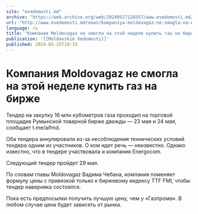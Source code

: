 ```yaml
---
site: "evedomosti.md"
archive: "https://web.archive.org/web/20240527120357/www.evedomosti.md/news/kompaniya-moldovagaz-ne-smogla-na-etoj-nedele-kupit-gaz-na-b"
url: "http://www.evedomosti.md/news/kompaniya-moldovagaz-ne-smogla-na-etoj-nedele-kupit-gaz-na-b"
language: ru
title: "Компания Moldovagaz не смогла на этой неделе купить газ на бирже"
publication: '[[Moldavskie Vedomosti]]'
published: 2024-05-25T10:15
---
```


# Компания Moldovagaz не смогла на этой неделе купить газ на бирже

Тендер на закупку 16 млн кубометров газа проходил на торговой площадке Румынской товарной бирже дважды — 23 мая и 24 мая, сообщает t.me/aifmd.

Оба тендера аннулировали из-за несоблюдения технических условий тендера одним из участников. О ком идет речь — неизвестно. Однако известно, что в тендере участвовала и компания Energocom.

Следующий тендер пройдет 29 мая.

По словам главы Moldovagaz Вадима Чебана, компания поменяет формулу цены с привязкой только к биржевому индексу TTF FMI, чтобы тендер наверняка состоялся.

Пока есть предпосылки получить лучшую цену, чем у «Газпрома». В любом случае цена будет зависеть от рынка.